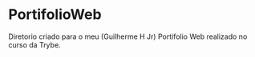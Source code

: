 # PortifolioWeb
Diretorio criado para o meu (Guilherme H Jr) Portifolio Web realizado no curso da Trybe.
